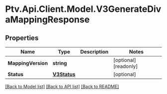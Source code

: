 # Ptv.Api.Client.Model.V3GenerateDivaMappingResponse

## Properties

Name | Type | Description | Notes
------------ | ------------- | ------------- | -------------
**MappingVersion** | **string** |  | [optional] [readonly] 
**Status** | [**V3Status**](V3Status.md) |  | [optional] 

[[Back to Model list]](../README.md#documentation-for-models) [[Back to API list]](../README.md#documentation-for-api-endpoints) [[Back to README]](../README.md)

